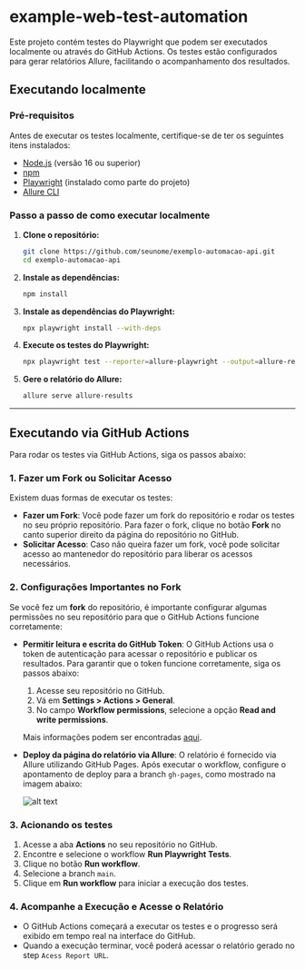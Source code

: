 # example-web-test-automation

Este projeto contém testes do Playwright que podem ser executados localmente ou através do GitHub Actions. Os testes estão configurados para gerar relatórios Allure, facilitando o acompanhamento dos resultados.

## Executando localmente

### Pré-requisitos

Antes de executar os testes localmente, certifique-se de ter os seguintes itens instalados:

- [Node.js](https://nodejs.org/) (versão 16 ou superior)
- [npm](https://www.npmjs.com/)
- [Playwright](https://playwright.dev/) (instalado como parte do projeto)
- [Allure CLI](https://github.com/allure-framework/allure2)

### Passo a passo de como executar localmente

1. **Clone o repositório:**

   ```bash
   git clone https://github.com/seunome/exemplo-automacao-api.git
   cd exemplo-automacao-api
   ```

2. **Instale as dependências:**

   ```bash
   npm install
   ```

3. **Instale as dependências do Playwright:**

   ```bash
   npx playwright install --with-deps
   ```

4. **Execute os testes do Playwright:**

   ```bash
   npx playwright test --reporter=allure-playwright --output=allure-results
   ```

5. **Gere o relatório do Allure:**

   ```bash
   allure serve allure-results
   ```

---

## Executando via GitHub Actions

Para rodar os testes via GitHub Actions, siga os passos abaixo:

### 1. Fazer um Fork ou Solicitar Acesso

Existem duas formas de executar os testes:

- **Fazer um Fork**: Você pode fazer um fork do repositório e rodar os testes no seu próprio repositório. Para fazer o fork, clique no botão **Fork** no canto superior direito da página do repositório no GitHub.
- **Solicitar Acesso**: Caso não queira fazer um fork, você pode solicitar acesso ao mantenedor do repositório para liberar os acessos necessários.

### 2. Configurações Importantes no Fork

Se você fez um **fork** do repositório, é importante configurar algumas permissões no seu repositório para que o GitHub Actions funcione corretamente:

- **Permitir leitura e escrita do GitHub Token**: O GitHub Actions usa o token de autenticação para acessar o repositório e publicar os resultados. Para garantir que o token funcione corretamente, siga os passos abaixo:

  1. Acesse seu repositório no GitHub.
  2. Vá em **Settings > Actions > General**.
  3. No campo **Workflow permissions**, selecione a opção **Read and write permissions**.

   Mais informações podem ser encontradas [aqui](https://docs.github.com/pt/actions/security-for-github-actions/security-guides/automatic-token-authentication#modifying-the-permissions-for-the-github_token).

- **Deploy da página do relatório via Allure**: O relatório é fornecido via Allure utilizando GitHub Pages. Após executar o workflow, configure o apontamento de deploy para a branch `gh-pages`, como mostrado na imagem abaixo:

   ![alt text](./static/image.png)

### 3. Acionando os testes

1. Acesse a aba **Actions** no seu repositório no GitHub.
2. Encontre e selecione o workflow **Run Playwright Tests**.
3. Clique no botão **Run workflow**.
4. Selecione a branch `main`.
5. Clique em **Run workflow** para iniciar a execução dos testes.

### 4. Acompanhe a Execução e Acesse o Relatório

- O GitHub Actions começará a executar os testes e o progresso será exibido em tempo real na interface do GitHub.
- Quando a execução terminar, você poderá acessar o relatório gerado no step `Acess Report URL`.
